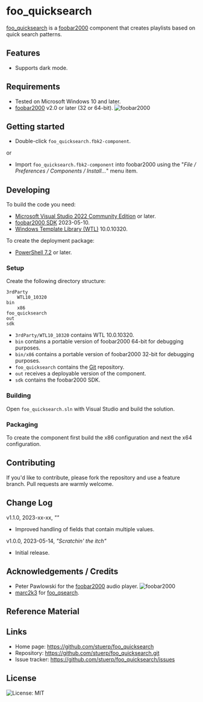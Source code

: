 
# foo_quicksearch

[foo_quicksearch](https://github.com/stuerp/foo_quicksearch/releases) is a [foobar2000](https://www.foobar2000.org/) component that creates playlists based on quick search patterns.

## Features

* Supports dark mode.

## Requirements

* Tested on Microsoft Windows 10 and later.
* [foobar2000](https://www.foobar2000.org/download) v2.0 or later (32 or 64-bit). ![foobar2000](https://www.foobar2000.org/button-small.png)


## Getting started

* Double-click `foo_quicksearch.fbk2-component`.

or

* Import `foo_quicksearch.fbk2-component` into foobar2000 using the "*File / Preferences / Components / Install...*" menu item.

## Developing

To build the code you need:

* [Microsoft Visual Studio 2022 Community Edition](https://visualstudio.microsoft.com/downloads/) or later.
* [foobar2000 SDK](https://www.foobar2000.org/SDK) 2023-05-10.
* [Windows Template Library (WTL)](https://github.com/Win32-WTL/WTL) 10.0.10320.

To create the deployment package:

* [PowerShell 7.2](https://github.com/PowerShell/PowerShell) or later.

### Setup

Create the following directory structure:

    3rdParty
        WTL10_10320
    bin
        x86
    foo_quicksearch
    out
    sdk

* `3rdParty/WTL10_10320` contains WTL 10.0.10320.
* `bin` contains a portable version of foobar2000 64-bit for debugging purposes.
* `bin/x86` contains a portable version of foobar2000 32-bit for debugging purposes.
* `foo_quicksearch` contains the [Git](https://github.com/stuerp/foo_quicksearch) repository.
* `out` receives a deployable version of the component.
* `sdk` contains the foobar2000 SDK.

### Building

Open `foo_quicksearch.sln` with Visual Studio and build the solution.

### Packaging

To create the component first build the x86 configuration and next the x64 configuration.

## Contributing

If you'd like to contribute, please fork the repository and use a feature
branch. Pull requests are warmly welcome.

## Change Log

v1.1.0, 2023-xx-xx, *""*

* Improved handling of fields that contain multiple values.

v1.0.0, 2023-05-14, *"Scratchin' the itch"*

* Initial release.

## Acknowledgements / Credits

* Peter Pawlowski for the [foobar2000](https://www.foobar2000.org/) audio player. ![foobar2000](https://www.foobar2000.org/button-small.png)
* [marc2k3](https://github.com/marc2k3) for [foo_qsearch](https://github.com/marc2003/foo_qsearch).

## Reference Material

## Links

* Home page: https://github.com/stuerp/foo_quicksearch
* Repository: https://github.com/stuerp/foo_quicksearch.git
* Issue tracker: https://github.com/stuerp/foo_quicksearch/issues

## License

![License: MIT](https://img.shields.io/badge/license-MIT-yellow.svg)
